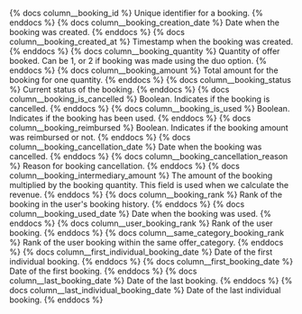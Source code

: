 {% docs column__booking_id %} Unique identifier for a booking. {% enddocs %}
{% docs column__booking_creation_date %} Date when the booking was created. {% enddocs %}
{% docs column__booking_created_at %} Timestamp when the booking was created. {% enddocs %}
{% docs column__booking_quantity %} Quantity of offer booked. Can be 1, or 2 if booking was made using the duo option. {% enddocs %}
{% docs column__booking_amount %} Total amount for the booking for one quantity. {% enddocs %}
{% docs column__booking_status %} Current status of the booking. {% enddocs %}
{% docs column__booking_is_cancelled %} Boolean. Indicates if the booking is cancelled. {% enddocs %}
{% docs column__booking_is_used %} Boolean. Indicates if the booking has been used. {% enddocs %}
{% docs column__booking_reimbursed %} Boolean. Indicates if the booking amount was reimbursed or not. {% enddocs %}
{% docs column__booking_cancellation_date %} Date when the booking was cancelled. {% enddocs %}
{% docs column__booking_cancellation_reason %} Reason for booking cancellation. {% enddocs %}
{% docs column__booking_intermediary_amount %} The amount of the booking multiplied by the booking quantity. This field is used when we calculate the revenue. {% enddocs %}
{% docs column__booking_rank %} Rank of the booking in the user's booking history. {% enddocs %}
{% docs column__booking_used_date %} Date when the booking was used. {% enddocs %}
{% docs column__user_booking_rank %} Rank of the user booking. {% enddocs %}
{% docs column__same_category_booking_rank %} Rank of the user booking within the same offer_category. {% enddocs %}
{% docs column__first_individual_booking_date %} Date of the first individual booking. {% enddocs %}
{% docs column__first_booking_date %} Date of the first booking. {% enddocs %}
{% docs column__last_booking_date %} Date of the last booking. {% enddocs %}
{% docs column__last_individual_booking_date %} Date of the last individual booking. {% enddocs %}
